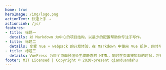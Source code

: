 ```yaml
---
home: true
heroImage: /img/logo.png
actionText: 快速上手 →
actionLink: /js/
features:
- title: 标题一
  details: 以 Markdown 为中心的项目结构，以最少的配置帮助你专注于写作。
- title: 标题二
  details: 享受 Vue + webpack 的开发体验，在 Markdown 中使用 Vue 组件，同时可以使用 Vue 来开发自定义主题。
- title: 标题三
  details: VuePress 为每个页面预渲染生成静态的 HTML，同时在页面被加载的时候，将作为 SPA 运行。
footer: MIT Licensed | Copyright © 2020-present qianduandahu
---
```

